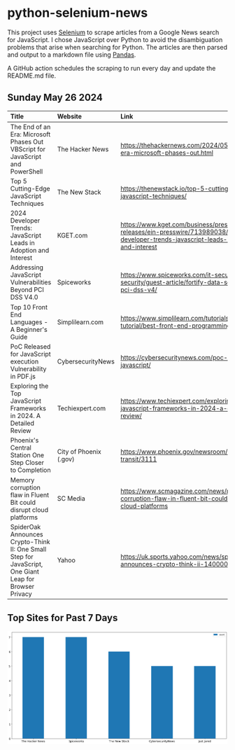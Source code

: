 # python-selenium-news

This project uses [Selenium](https://www.seleniumhq.org/) to scrape articles from a Google News search for JavaScript.
I chose JavaScript over Python to avoid the disambiguation problems that arise when searching for Python.
The articles are then parsed and output to a markdown file using [Pandas](https://pandas.pydata.org/).

A GitHub action schedules the scraping to run every day and update the README.md file.

## Sunday May 26 2024


| Title                                                                                                  | Website                | Link                                                                                                                                 |
|:-------------------------------------------------------------------------------------------------------|:-----------------------|:-------------------------------------------------------------------------------------------------------------------------------------|
| The End of an Era: Microsoft Phases Out VBScript for JavaScript and PowerShell                         | The Hacker News        | https://thehackernews.com/2024/05/the-end-of-era-microsoft-phases-out.html                                                           |
| Top 5 Cutting-Edge JavaScript Techniques                                                               | The New Stack          | https://thenewstack.io/top-5-cutting-edge-javascript-techniques/                                                                     |
| 2024 Developer Trends: JavaScript Leads in Adoption and Interest                                       | KGET.com               | https://www.kget.com/business/press-releases/ein-presswire/713989038/2024-developer-trends-javascript-leads-in-adoption-and-interest |
| Addressing JavaScript Vulnerabilities Beyond PCI DSS V4.0                                              | Spiceworks             | https://www.spiceworks.com/it-security/data-security/guest-article/fortify-data-security-with-pci-dss-v4/                            |
| Top 10 Front End Languages - A Beginner's Guide                                                        | Simplilearn.com        | https://www.simplilearn.com/tutorials/programming-tutorial/best-front-end-programming-languages                                      |
| PoC Released for JavaScript execution Vulnerability in PDF.js                                          | CybersecurityNews      | https://cybersecuritynews.com/poc-released-for-javascript/                                                                           |
| Exploring the Top JavaScript Frameworks in 2024. A Detailed Review                                     | Techiexpert.com        | https://www.techiexpert.com/exploring-the-top-javascript-frameworks-in-2024-a-detailed-review/                                       |
| Phoenix's Central Station One Step Closer to Completion                                                | City of Phoenix (.gov) | https://www.phoenix.gov/newsroom/public-transit/3111                                                                                 |
| Memory corruption flaw in Fluent Bit could disrupt cloud platforms                                     | SC Media               | https://www.scmagazine.com/news/memory-corruption-flaw-in-fluent-bit-could-disrupt-cloud-platforms                                   |
| SpiderOak Announces Crypto-Think II: One Small Step for JavaScript, One Giant Leap for Browser Privacy | Yahoo                  | https://uk.sports.yahoo.com/news/spideroak-announces-crypto-think-ii-140000111.html                                                  |
## Top Sites for Past 7 Days

![Graph of Top Sites](https://raw.githubusercontent.com/dan-mba/python-selenium-news/main/last-week.png)
